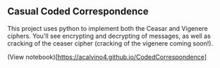 ## Casual Coded Correspondence

This project uses python to implement both the Ceasar and Vigenere ciphers.  You'll see encrypting and decrypting of messages, as well as cracking of the ceaser cipher (cracking of the vigenere coming soon!).

(View notebook)[https://acalvino4.github.io/CodedCorrespondence]